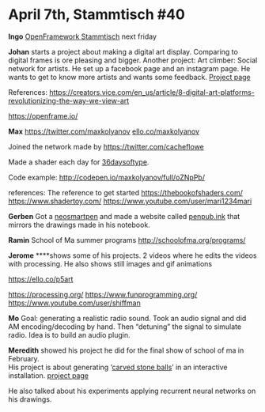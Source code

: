 # **April 7th, Stammtisch #40**

**Ingo**
[OpenFramework Stammtisch](https://www.meetup.com/fr-FR/openFrameworks-Berlin-Meetup/events/238249052/) next friday

**Johan**
starts a project about making a digital art display. Comparing to digital frames is ore pleasing and bigger.
Another project: Art climber: Social network for artists. He set up a facebook page and an instagram page. He wants to get to know more artists and wants some feedback. [Project page](http://www.artclimber.com/)

References:
https://creators.vice.com/en_us/article/8-digital-art-platforms-revolutionizing-the-way-we-view-art

https://openframe.io/

**Max**
https://twitter.com/maxkolyanov
[ello.co/maxkolyanov](https://t.co/JtUM21aegn)

Joined the network made by https://twitter.com/cacheflowe 

Made a shader each day for [36daysoftype](http://www.36daysoftype.com/).

Code example: http://codepen.io/maxkolyanov/full/oZNpPb/

references:
The reference to get started https://thebookofshaders.com/
https://www.shadertoy.com/
https://www.youtube.com/user/mari1234mari

**Gerben**
Got a [neosmartpen](http://www.neosmartpen.com/en/) and made a website called [penpub.ink](http://penpub.ink) that mirrors the drawings made in his notebook. 

**Ramin**
School of Ma summer programs
http://schoolofma.org/programs/

**Jerome**
****shows some of his projects.
2 videos where he edits the videos with processing. He also shows still images and gif animations

https://ello.co/p5art

https://processing.org/
https://www.funprogramming.org/
https://www.youtube.com/user/shiffman


**Mo**
Goal: generating a realistic radio sound. Took an audio signal and did AM encoding/decoding by hand. Then “detuning” the signal to simulate radio. Idea is to build an audio plugin.


**Meredith**
showed his project he did for the final show of school of ma in February.  
His project is about generating ‘[carved stone balls](https://www.google.de/search?q=carved+stone+ball&tbm=isch)’ in an interactive installation.
[project page](https://merediththomas.co.uk/what-do-we-share/)

He also talked about his experiments applying recurrent neural networks on his drawings.


